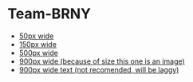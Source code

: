 # Team-BRNY

<meta name="viewport" content="width=device-width, initial-scale=1.0">

* [50px wide](https://team-brny.github.io/Team-BRNY/ASCII-Team_BRNY_logo_50.html)
* [150px wide](https://team-brny.github.io/Team-BRNY/ASCII-Team_BRNY_logo_150.html)
* [500px wide](https://team-brny.github.io/Team-BRNY/ASCII-Team_BRNY_logo_500.html)
* <a href="https://team-brny.github.io/Team-BRNY/ASCII-Team_BRNY_logo_900.png" target="_blank">900px wide (because of size this one is an image)</a>
* [900px wide text (not recomended, will be laggy)](https://team-brny.github.io/Team-BRNY/ASCII-Team_BRNY_logo_900.html)
